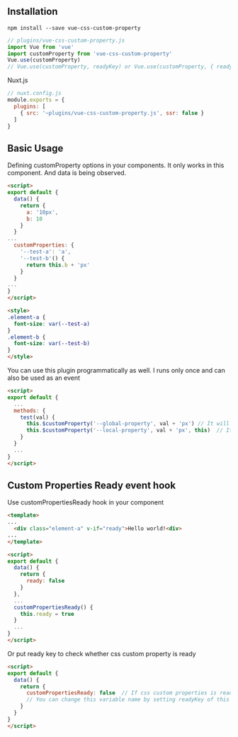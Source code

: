 ## Installation
```
npm install --save vue-css-custom-property
```

```js
// plugins/vue-css-custom-property.js
import Vue from 'vue'
import customProperty from 'vue-css-custom-property'
Vue.use(customProperty)
// Vue.use(customProperty, readyKey) or Vue.use(customProperty, { readyKey: 'readyKeyTest' }) to use custom property ready event key. If empty, default is 'customPropertiesReady'
```
Nuxt.js
```js
// nuxt.config.js
module.exports = {
  plugins: [
    { src: '~plugins/vue-css-custom-property.js', ssr: false }
  ]
}
```

## Basic Usage
Defining customProperty options in your components. It only works in this component. And data is being observed.
```html
<script>
export default {
  data() {
    return {
      a: '10px',
      b: 10
    }
  }
...
  customProperties: {
    '--test-a': 'a',
    '--test-b'() {
      return this.b + 'px'
    }
  }
...
}
</script>

<style>
.element-a {
  font-size: var(--test-a)
}
.element-b {
  font-size: var(--test-b)
}
</style>
```
You can use this plugin programmatically as well. I runs only once and can also be used as an event
```html
<script>
export default {
  ...
  methods: {
    test(val) {
      this.$customProperty('--global-property', val + 'px') // It will works on top of html elements
      this.$customProperty('--local-property', val + 'px', this)  // It only works on 'this' vue instance
    }
  }
  ...
}
</script>
```

## Custom Properties Ready event hook
Use customPropertiesReady hook in your component
```html
<template>
...
  <div class="element-a" v-if="ready">Hello world!<div>
...
</template>

<script>
export default {
  data() {
    return {
      ready: false
    }
  },
  ...
  customPropertiesReady() {
    this.ready = true
  }
  ...
}
</script>
```
Or put ready key to check whether css custom property is ready
```html
<script>
export default {
  data() {
    return {
      customPropertiesReady: false  // If css custom properties is ready, change customPropertiesReady to true without using event hook
      // You can change this variable name by setting readyKey of this plugin options on vue.use
    }
  }
}
</script>
```

